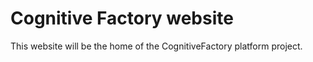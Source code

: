 # Cognitive Factory website

This website will be the home of the CognitiveFactory platform project.
